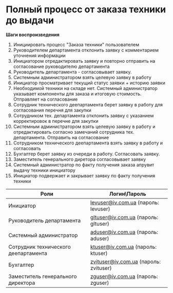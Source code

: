 # Полный процесс от заказа техники до выдачи
**Шаги воспроизведения**
1. Инициировать процесс "Заказа техники" пользователем 
2. Руководителем департамента отклонить заявку с комментарием уточнения информации
3. Инициатором отредактировать заявку и повторно отправить на согласование руководителю департамента
4. Руководитель департамента - согласовывает заявку.
5. Системным администратором взять целевую заявку в работу
6. Инициатор просматривает текущий статус заявки + историю заявки
7. Необходимой техники на складе нет. Системный администратор указывает компоненты для заказа и итоговую стоимость. Отправляет на согласование
8. Сотрудник технического деепартамента берет заявку в работу для согласования перечня для закупки
9. Сотрудником тех. департамента отклонить заявку с указанием корректировок в перечне для закупки
10. Системным администратором взять целевую заявку в работу и отредактировать согласно замечаний сотрудника тех. департамента. Отправить на согласование
11. Сотрудником технического деепартамента взять заявку в работу и согласовать
12. Бухгалтер берет заявку из очереди в работу. Согласовать заявку.
13. Заместитель генерального диретора согласовывает заявку
14. Системный администратор по факту получения заказа апрувит выдачу техники инициатору
15. Инициатор подвержает и закрывает заявку по факту получения техники


| Роли | Логин\Пароль |
| --- | --- |
| Инициатор | levuser@iv.com.ua (пароль: levuser) |
| Руководитель департамента | gltuser@iv.com.ua (пароль: gltuser) |
| Системный администратор | aduser@iv.com.ua (пароль: aduser) |
| Сотрудник технического деепартамента | ktuser@iv.com.ua (пароль: ktuser) |
| Бухгалтер | zvituser@iv.com.ua (пароль: zvituser) |
| Заместитель генерального директора | zguser@iv.com.ua (пароль: zguser) |
